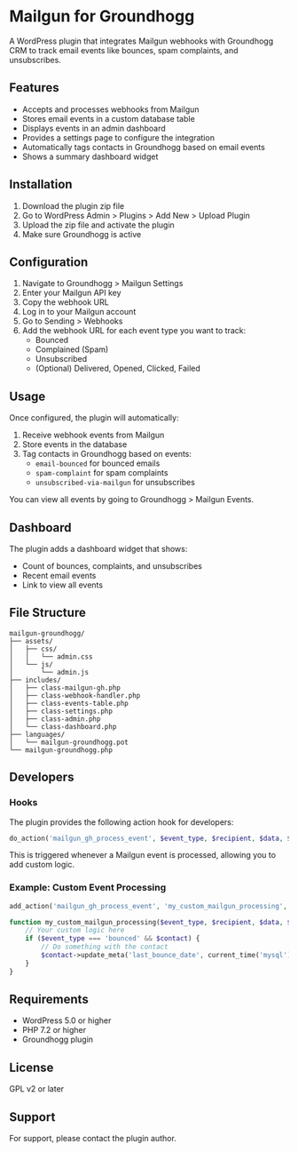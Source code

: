 # Mailgun for Groundhogg

A WordPress plugin that integrates Mailgun webhooks with Groundhogg CRM to track email events like bounces, spam complaints, and unsubscribes.

## Features

- Accepts and processes webhooks from Mailgun
- Stores email events in a custom database table
- Displays events in an admin dashboard
- Provides a settings page to configure the integration
- Automatically tags contacts in Groundhogg based on email events
- Shows a summary dashboard widget

## Installation

1. Download the plugin zip file
2. Go to WordPress Admin > Plugins > Add New > Upload Plugin
3. Upload the zip file and activate the plugin
4. Make sure Groundhogg is active

## Configuration

1. Navigate to Groundhogg > Mailgun Settings
2. Enter your Mailgun API key
3. Copy the webhook URL
4. Log in to your Mailgun account
5. Go to Sending > Webhooks
6. Add the webhook URL for each event type you want to track:
   - Bounced
   - Complained (Spam)
   - Unsubscribed
   - (Optional) Delivered, Opened, Clicked, Failed

## Usage

Once configured, the plugin will automatically:

1. Receive webhook events from Mailgun
2. Store events in the database
3. Tag contacts in Groundhogg based on events:
   - `email-bounced` for bounced emails
   - `spam-complaint` for spam complaints
   - `unsubscribed-via-mailgun` for unsubscribes

You can view all events by going to Groundhogg > Mailgun Events.

## Dashboard

The plugin adds a dashboard widget that shows:
- Count of bounces, complaints, and unsubscribes
- Recent email events
- Link to view all events

## File Structure

```
mailgun-groundhogg/
├── assets/
│   ├── css/
│   │   └── admin.css
│   └── js/
│       └── admin.js
├── includes/
│   ├── class-mailgun-gh.php
│   ├── class-webhook-handler.php
│   ├── class-events-table.php
│   ├── class-settings.php
│   ├── class-admin.php
│   └── class-dashboard.php
├── languages/
│   └── mailgun-groundhogg.pot
└── mailgun-groundhogg.php
```

## Developers

### Hooks

The plugin provides the following action hook for developers:

```php
do_action('mailgun_gh_process_event', $event_type, $recipient, $data, $contact);
```

This is triggered whenever a Mailgun event is processed, allowing you to add custom logic.

### Example: Custom Event Processing

```php
add_action('mailgun_gh_process_event', 'my_custom_mailgun_processing', 10, 4);

function my_custom_mailgun_processing($event_type, $recipient, $data, $contact) {
    // Your custom logic here
    if ($event_type === 'bounced' && $contact) {
        // Do something with the contact
        $contact->update_meta('last_bounce_date', current_time('mysql'));
    }
}
```

## Requirements

- WordPress 5.0 or higher
- PHP 7.2 or higher
- Groundhogg plugin

## License

GPL v2 or later

## Support

For support, please contact the plugin author.